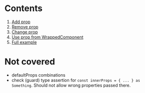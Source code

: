 # Contents

1. [Add prop](src/10%20-%20Add%20prop.tsx)
2. [Remove prop](src/11%20-%20Remove%20prop.tsx)
3. [Change prop](src/12%20-%20Change%20prop%20type.tsx)
4. [Use prop from WrappedComponent](src/13%20-%20Use%20WrappedComponent's%20prop.tsx)
5. [Full example](src/20%20-%20Full%20example%20with%20comments.tsx)

# Not covered

- defaultProps combinations
- check (guard) type assertion for `const innerProps = { ... } as Something`. Should not allow wrong properties passed there.
